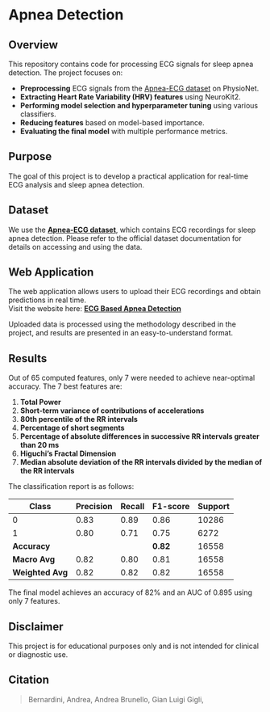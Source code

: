 # Apnea Detection

## Overview
This repository contains code for processing ECG signals for sleep apnea detection. The project focuses on:
- **Preprocessing** ECG signals from the [Apnea-ECG dataset](https://www.physionet.org/content/apnea-ecg/) on PhysioNet.
- **Extracting Heart Rate Variability (HRV) features** using NeuroKit2.
- **Performing model selection and hyperparameter tuning** using various classifiers.
- **Reducing features** based on model-based importance.
- **Evaluating the final model** with multiple performance metrics.

## Purpose
The goal of this project is to develop a practical application for real-time ECG analysis and sleep apnea detection.

## Dataset
We use the **[Apnea-ECG dataset](https://www.physionet.org/content/apnea-ecg/)**, which contains ECG recordings for sleep apnea detection. Please refer to the official dataset documentation for details on accessing and using the data.

## Web Application
The web application allows users to upload their ECG recordings and obtain predictions in real time.  
Visit the website here: **[ECG Based Apnea Detection](https://ecg-based-apnea-detection.streamlit.app/)**

Uploaded data is processed using the methodology described in the project, and results are presented in an easy-to-understand format.

## Results
Out of 65 computed features, only 7 were needed to achieve near-optimal accuracy. The 7 best features are:
1. **Total Power**
2. **Short-term variance of contributions of accelerations**
3. **80th percentile of the RR intervals**
4. **Percentage of short segments**
5. **Percentage of absolute differences in successive RR intervals greater than 20 ms**
6. **Higuchi’s Fractal Dimension**
7. **Median absolute deviation of the RR intervals divided by the median of the RR intervals**

The classification report is as follows:

| Class            | Precision | Recall | F1-score | Support |
|------------------|-----------|--------|----------|---------|
| 0                | 0.83      | 0.89   | 0.86     | 10286   |
| 1                | 0.80      | 0.71   | 0.75     | 6272    |
| **Accuracy**     |           |        | **0.82** | 16558   |
| **Macro Avg**    | 0.82      | 0.80   | 0.81     | 16558   |
| **Weighted Avg** | 0.82      | 0.82   | 0.82     | 16558   |

The final model achieves an accuracy of 82% and an AUC of 0.895 using only 7 features.

## Disclaimer
This project is for educational purposes only and is not intended for clinical or diagnostic use.

## Citation
> Bernardini, Andrea, Andrea Brunello, Gian Luigi Gigli,
